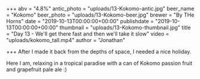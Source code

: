 +++
abv = "4.8%"
antic_photo = "uploads/13-Kokomo-antic.jpg"
beer_name = "Kokomo"
beer_photo = "uploads/13-Kokomo-beer.jpg"
brewer = "By THe Horns"
date = "2019-10-13T00:00:00+00:00"
publishdate = "2019-10-13T00:00:00+00:00"
thumbnail = "uploads/13-Kokomo-thumbnail.jpg"
title = "Day 13 - We'll get there fast and then we'll take it slow"
video = "uploads/kokomo_tall.mp4"
author = "Jonathan"

+++
After I made it back from the depths of space, I needed a nice holiday.

Here I am, relaxing in a tropical paradise with a can of Kokomo passion fruit and grapefruit pale ale :)